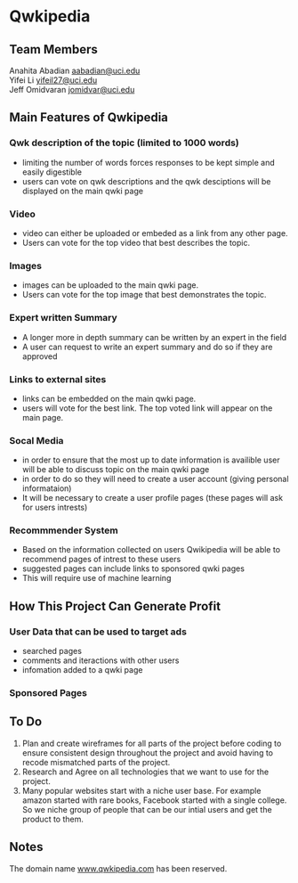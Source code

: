 # Qwkipedia

## Team Members 
 Anahita Abadian aabadian@uci.edu <br/>
 Yifei Li yifeil27@uci.edu <br/>
 Jeff Omidvaran jomidvar@uci.edu <br/>

## Main Features of Qwkipedia
### Qwk description of the topic (limited to 1000 words) 
  * limiting the number of words forces responses to be kept simple and easily digestible
  * users can vote on qwk descriptions and the qwk desciptions will be displayed on the main qwki page
 
### Video
  * video can either be uploaded or embeded as a link from any other page.
  * Users can vote for the top video that best describes the topic. 

### Images
 * images can be uploaded to the main qwki page.
 * Users can vote for the top image that best demonstrates the topic. 

### Expert written Summary 
  * A longer more in depth summary can be written by an expert in the field
  * A user can request to write an expert summary and do so if they are approved

### Links to external sites
 * links can be embedded on the main qwki page.
 * users will vote for the best link. The top voted link will appear on the main page.

### Socal Media 
  * in order to ensure that the most up to date information is availible user will be able to discuss topic on the main qwki page
  * in order to do so they will need to create a user account (giving personal informataion)
  * It will be necessary to create a user profile pages (these pages will ask for users intrests)

### Recommmender System 
  * Based on the information collected on users Qwikipedia will be able to recommend pages of intrest to these users
  * suggested pages can include links to sponsored qwki pages
  * This will require use of machine learning 


## How This Project Can Generate Profit
### User Data that can be used to target ads
* searched pages
* comments and iteractions with other users
* infomation added to a qwki page
### Sponsored Pages


## To Do 
1. Plan and create wireframes for all parts of the project before coding to ensure consistent design throughout the project and avoid having to recode mismatched parts of the project. 
2. Research and Agree on all technologies that we want to use for the project. 
3. Many popular websites start with a niche user base. For example amazon started with rare books, Facebook started with a single college. So we niche group of people that can be our intial users and get the product to them. 


## Notes
The domain name www.qwkipedia.com has been reserved. 
